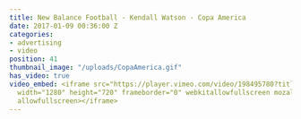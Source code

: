 ```yaml
---
title: New Balance Football - Kendall Watson - Copa America
date: 2017-01-09 00:36:00 Z
categories:
- advertising
- video
position: 41
thumbnail_image: "/uploads/CopaAmerica.gif"
has_video: true
video_embed: <iframe src="https://player.vimeo.com/video/198495780?title=0&byline=0&portrait=0"
  width="1280" height="720" frameborder="0" webkitallowfullscreen mozallowfullscreen
  allowfullscreen></iframe>
---
```


